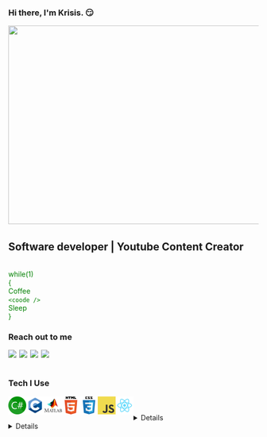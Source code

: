 ### Hi there, I'm Krisis. :smirk:
<img src="https://media.giphy.com/media/bJ4TVNYNUympPgcpem/giphy.gif" width="1000" height="400" >

## Software developer | Youtube Content Creator

<br><font color = "Green">while(1) </font>
<br><font color = "Green">{ </font>
<br><font color = "Green">Coffee</font>
<br><font color = "Green"> `<coode />` </font>
<br><font color = "Green">Sleep</font>
<br><font color = "Green">}</font>

### Reach out to me

[<img  width="22" src="https://unpkg.com/simple-icons@v7/icons/youtube.svg" align = "left" />][Youtube]
[<img  width="22" src="https://unpkg.com/simple-icons@v7/icons/instagram.svg" align = "left" />][Instagram]
[<img  width="22" src="https://unpkg.com/simple-icons@v7/icons/#0A66C2.svg" align = "left" />][Linkedin]
[<img  width="22" src="https://unpkg.com/simple-icons@v7/icons/blogger.svg" align = "left" />][Blogger]
<br>
<br>

### Tech I Use
<img width="36" src = "https://raw.githubusercontent.com/github/explore/80688e429a7d4ef2fca1e82350fe8e3517d3494d/topics/csharp/csharp.png" align = "left">
<img width="36" src = "https://raw.githubusercontent.com/github/explore/f3e22f0dca2be955676bc70d6214b95b13354ee8/topics/c/c.png" align = "left">
<img width="36" src = "https://raw.githubusercontent.com/github/explore/80688e429a7d4ef2fca1e82350fe8e3517d3494d/topics/matlab/matlab.png" align = "left">
<img width="36" src = "https://raw.githubusercontent.com/github/explore/80688e429a7d4ef2fca1e82350fe8e3517d3494d/topics/html/html.png" align = "left">
<img width="36" src = "https://raw.githubusercontent.com/github/explore/80688e429a7d4ef2fca1e82350fe8e3517d3494d/topics/css/css.png" align = "left">
<img width="36" src = "https://raw.githubusercontent.com/github/explore/80688e429a7d4ef2fca1e82350fe8e3517d3494d/topics/javascript/javascript.png" align = "left">
<img width="36" src = "https://raw.githubusercontent.com/github/explore/80688e429a7d4ef2fca1e82350fe8e3517d3494d/topics/react/react.png" align = "left">

<br>
<br>
<details> 
<summer>:bulb: Github Stats</summer>
<img src="https://github-readme-stats.vercel.app/api?username=krisis-code&theme=dark">
</details>
<details> 
<img src="https://github-readme-stats.vercel.app/api/top-langs/?username=krisis-code&theme=dark">
</details>

[Youtube]: https://www.youtube.com/channel/UCIi0UGUOTCp9QqnC6BnmFOQ
[Instagram]: https://www.youtube.com/channel/UCIi0UGUOTCp9QqnC6BnmFOQ
[Linkedin]: https://www.linkedin.com/in/enes-ba%C5%9Fp%C4%B1nar-5520611b9/
[Blogger]: http://krisis.42web.io/?i=1
